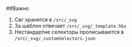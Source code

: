 ##Важно

1. Свг хранятся в `/src/_svg`
2. За шаблон отвечает `/src/_svg/_template.hbs`
3. Нестандартне селекторы прописываются в `/src/_svg/_customSelectors.json`
